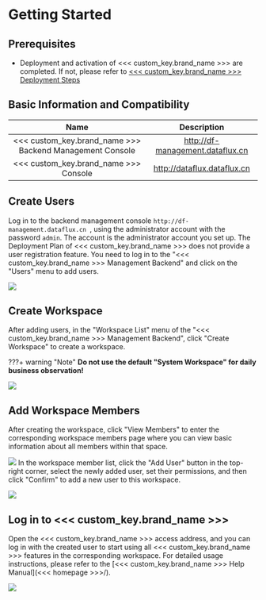 # Getting Started


## Prerequisites

- Deployment and activation of <<< custom_key.brand_name >>> are completed. If not, please refer to [<<< custom_key.brand_name >>> Deployment Steps](how-to-install.md#install-step)

## Basic Information and Compatibility

|     Name     |                   Description                   |
| :------------------: | :---------------------------------------------: |
|      <<< custom_key.brand_name >>> Backend Management Console      |  http://df-management.dataflux.cn  |
|      <<< custom_key.brand_name >>> Console      |  http://dataflux.dataflux.cn  |

## Create Users

Log in to the backend management console `http://df-management.dataflux.cn `, using the administrator account with the password `admin`. The account is the administrator account you set up.
The Deployment Plan of <<< custom_key.brand_name >>> does not provide a user registration feature. You need to log in to the "<<< custom_key.brand_name >>> Management Backend" and click on the "Users" menu to add users.

![](img/12.deployment_10.png)

## Create Workspace
After adding users, in the "Workspace List" menu of the "<<< custom_key.brand_name >>> Management Backend", click "Create Workspace" to create a workspace.

???+ warning "Note"
     **Do not use the default "System Workspace" for daily business observation!**

![](img/12.deployment_11.png)

## Add Workspace Members
After creating the workspace, click "View Members" to enter the corresponding workspace members page where you can view basic information about all members within that space.

![](img/12.deployment_12.png)
In the workspace member list, click the "Add User" button in the top-right corner, select the newly added user, set their permissions, and then click "Confirm" to add a new user to this workspace.

![](img/12.deployment_13.png)
## Log in to <<< custom_key.brand_name >>>

Open the <<< custom_key.brand_name >>> access address, and you can log in with the created user to start using all <<< custom_key.brand_name >>> features in the corresponding workspace. For detailed usage instructions, please refer to the [<<< custom_key.brand_name >>> Help Manual](<<< homepage >>>/).

![](img/12.deployment_14.png)